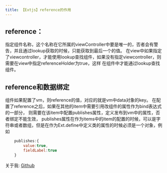 ```yaml
---
title: 【Extjs】reference的作用
---
```

## reference：

指定组件名称，这个名称在它所属的viewController中要是唯一的，否者会有警告，并且通过lookup获取的时候，只能获取到最后一个的值。
在view中如果指定了viewcontroller，才能使用lookup查找组件，如果没有指定viewcontroller，则需要在view中指定referenceHolder为true，这样
在组件中才能通过lookup查找组件。



## reference和数据绑定

组件如果配置了vm，则reference的值，对应的就是vm中data对象的key。
在配置了reference之后，如果在其他的item中需要引用改组件的属性作为bind表达式的一部分，
则需要在该item中配置publishes属性，定义发布到vm中的属性，否者绑定不能生效，
publishes属性在作为items中的item的配置的时候，可以是字符串或者数组，但是在作为Ext.define中定义类的属性的时候必须是一个对象，例如
```js
	publishes:{
		value:true,
     	fieldLabel:true
	}
```


关于我: [Github](https://github.com/zhongzhong0505)

